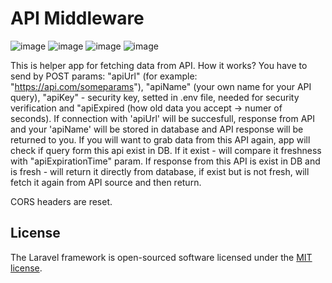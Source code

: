 # API Middleware

![image](https://img.shields.io/badge/PHP-777BB4?style=for-the-badge&logo=php&logoColor=white) ![image](https://img.shields.io/badge/Laravel-FF2D20?style=for-the-badge&logo=laravel&logoColor=white
) ![image](https://img.shields.io/badge/SQLite-07405E?style=for-the-badge&logo=sqlite&logoColor=white) ![image](https://img.shields.io/badge/Vite-B73BFE?style=for-the-badge&logo=vite&logoColor=FFD62Ehttps://img.shields.io/badge/SQLite-07405E?style=for-the-badge&logo=sqlite&logoColor=white)


This is helper app for fetching data from API. How it works? You have to send by POST params: "apiUrl" (for example: "https://api.com/someparams"), "apiName" (your own name for your API query), "apiKey" - security key, setted in .env file, needed for security verification and "apiExpired (how old data you accept -> numer of seconds). If connection with 'apiUrl' will be succesfull, response from API and your 'apiName' will be stored in database and API response will be returned to you. If you will want to grab data from this API again, app will check if query form this api exist in DB. If it exist - will compare it freshness with "apiExpirationTime" param. If response from this API is exist in DB and is fresh - will return it directly from database, if exist but is not fresh, will fetch it again from API source and then return.

CORS headers are reset.

<!-- Freshness you can set as seconds in second param in compareTimestampToNow function in APIController:

```php

 public function verifyLocalData($localData): void
 {
   // second param in compareTimestampToNow is number of seconds
   $verifyTime = $this->compareTimestampToNow($localData->value('updated_at'), 10);

   if ($verifyTime) {
       $this->apiResponseData = $localData->value('api-response');
   } else {
      $this->fetchAPI($this->url);
      $id = $localData->value('id');
      $this->repository->update($id, ["api-response" => $this->apiResponseData, "api-name" => $this->apiName]);
  }
 }
``` -->

## License

The Laravel framework is open-sourced software licensed under the [MIT license](https://opensource.org/licenses/MIT).




 	



